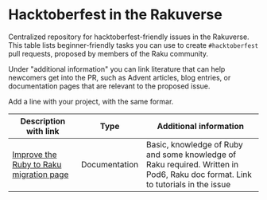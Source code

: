 # Hacktoberfest in the Rakuverse

Centralized repository for hacktoberfest-friendly issues in the
Rakuverse. This table lists beginner-friendly tasks you can use to
create `#hacktoberfest` pull requests, proposed by members of the Raku
community.

Under "additional information" you can link literature that can help
newcomers get into the PR, such as Advent articles, blog entries, or
documentation pages that are relevant to the proposed issue.

Add a line with your project, with the same formar.


| Description with link                                                              | Type                   | Additional information                                                                                                         |
|------------------------------------------------------------------------------------|------------------------|--------------------------------------------------------------------------------------------------------------------------------|
| [Improve the Ruby to Raku migration page](https://github.com/Raku/doc/issues/3652) | Documentation          | Basic, knowledge of Ruby and some knowledge of Raku required. Written in Pod6, Raku doc format. Link to tutorials in the issue |
